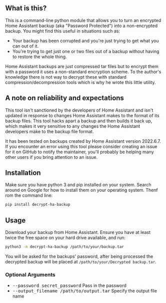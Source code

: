 ## What is this?
This is a command-line python module that allows you to turn an encrypted Home Assistant backup (aka "Password Protected") into a non-encrypted backup.  You might find this useful in situations such as:
- Your backup has been corrupted and you're just trying to get what you can out of it.
- You're trying to get just one or two files out of a backup without having to restore the whole thing.

Home Assistant backups are just compressed tar files but to encrypt them with a password it uses a non-standard encryption scheme.  To the author's knowledge there is not way to decrypt these with standard compression/decompression tools which is why he wrote this little utility.

## A note on reliability and expectations
This tool isn't sanctioned by the developers of Home Assistant and isn't updated in response to changes Home Assistant makes to the format of its backup files.  This tool hacks apart a backup and then builds it back up, which makes it very sensitive to any changes the Home Assistant developers make to the backup file format.  

It has been tested on backups created by Home Assistant version 2022.6.7. If you encounter an error using this tool please consider creating an issue for it on GitHub to notify the maintainer, you'll probably be helping many other users if you bring attention to an issue.

## Installation
Make sure you have python 3 and pip installed on your system.  Search around on Google for how to install them on your operating system.  Thenf rom the command line: 
```bash
pip install decrypt-ha-backup
```

## Usage
Download your backup from Home Assistant.  Ensure you have at least twice the free space on your hard drive available, and run:
```bash
python3 -m decrypt-ha-backup /path/to/your/backup.tar
```

You will be asked for the backups' password, after being processed the decrypted backup will be placed at ```/path/to/your/Decrypted backup.tar```.

### Optional Arguments
- <kbd>--password secret_password</kbd> Pass in the password
- <kbd>--output_filename /path/to/output.tar</kbd> Specify the output file name 